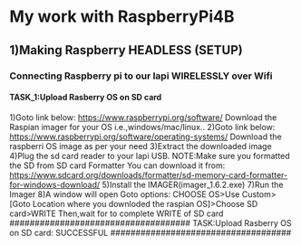 # My work with RaspberryPi4B

## 1)Making Raspberry HEADLESS (SETUP)
### Connecting Raspberry pi to our lapi WIRELESSLY over Wifi


#### TASK_1:Upload Rasberry OS on SD card

1)Goto link below:
https://www.raspberrypi.org/software/
Download the Raspian imager for your OS i.e.,windows/mac/linux..
2)Goto link below:
https://www.raspberrypi.org/software/operating-systems/
Download the raspberri OS image as per your need
3)Extract the downloaded image
4)Plug the sd card reader to your lapi USB.
NOTE:Make sure you formatted the SD from SD card Formatter
You can download it from:
https://www.sdcard.org/downloads/formatter/sd-memory-card-formatter-for-windows-download/
5)Install the IMAGER(imager_1.6.2.exe)
7)Run the Imager
8)A window will open
Goto options:
CHOOSE OS>Use Custom>[Goto Location where you downloded the raspian OS]>Choose SD card>WRITE
Then,wait for to complete WRITE of SD card 
####################################
TASK:Upload Rasberry OS on SD card:
SUCCESSFUL
####################################

